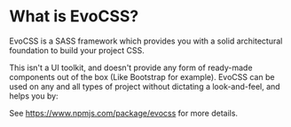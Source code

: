 # What is EvoCSS?
EvoCSS is a SASS framework which provides you with a solid architectural foundation to build your project CSS.

This isn't a UI toolkit, and doesn't provide any form of ready-made components out of the box (Like Bootstrap for example). EvoCSS can be used on any and all types of project without dictating a look-and-feel, and helps you by:

See https://www.npmjs.com/package/evocss for more details.
